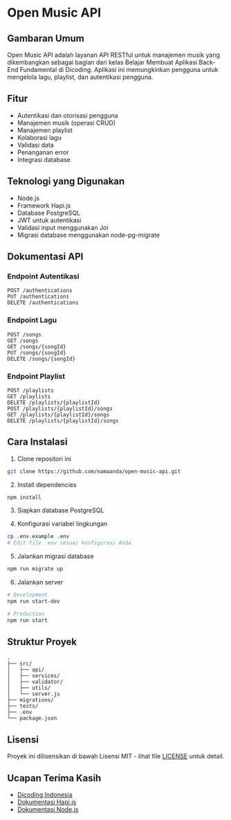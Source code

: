 # Open Music API

## Gambaran Umum
Open Music API adalah layanan API RESTful untuk manajemen musik yang dikembangkan sebagai bagian dari kelas Belajar Membuat Aplikasi Back-End Fundamental di Dicoding. Aplikasi ini memungkinkan pengguna untuk mengelola lagu, playlist, dan autentikasi pengguna.

## Fitur
- Autentikasi dan otorisasi pengguna
- Manajemen musik (operasi CRUD)
- Manajemen playlist
- Kolaborasi lagu
- Validasi data
- Penanganan error
- Integrasi database

## Teknologi yang Digunakan
- Node.js
- Framework Hapi.js
- Database PostgreSQL
- JWT untuk autentikasi
- Validasi input menggunakan Joi
- Migrasi database menggunakan node-pg-migrate

## Dokumentasi API
### Endpoint Autentikasi
```
POST /authentications
PUT /authentications
DELETE /authentications
```

### Endpoint Lagu
```
POST /songs
GET /songs
GET /songs/{songId}
PUT /songs/{songId}
DELETE /songs/{songId}
```

### Endpoint Playlist
```
POST /playlists
GET /playlists
DELETE /playlists/{playlistId}
POST /playlists/{playlistId}/songs
GET /playlists/{playlistId}/songs
DELETE /playlists/{playlistId}/songs
```

## Cara Instalasi

1. Clone repositori ini
```bash
git clone https://github.com/namaanda/open-music-api.git
```

2. Install dependencies
```bash
npm install
```

3. Siapkan database PostgreSQL

4. Konfigurasi variabel lingkungan
```bash
cp .env.example .env
# Edit file .env sesuai konfigurasi Anda
```

5. Jalankan migrasi database
```bash
npm run migrate up
```

6. Jalankan server
```bash
# Development
npm run start-dev

# Production
npm run start
```



## Struktur Proyek
```
.
├── src/
│   ├── api/
│   ├── services/
│   ├── validator/
│   ├── utils/
│   └── server.js
├── migrations/
├── tests/
├── .env
└── package.json
```


## Lisensi
Proyek ini dilisensikan di bawah Lisensi MIT - lihat file [LICENSE](LICENSE) untuk detail.

## Ucapan Terima Kasih
- [Dicoding Indonesia](https://www.dicoding.com/)
- [Dokumentasi Hapi.js](https://hapi.dev/)
- [Dokumentasi Node.js](https://nodejs.org/)

